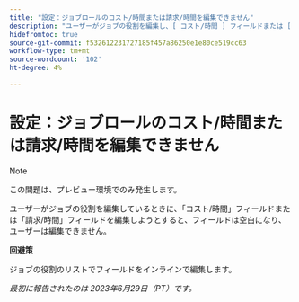 ```yaml
---
title: "設定：ジョブロールのコスト/時間または請求/時間を編集できません"
description: "ユーザーがジョブの役割を編集し、[ コスト/時間 ] フィールドまたは [ 請求/時間 ] フィールドを編集しようとした場合、フィールドは空白になり、ユーザーは編集できません。"
hidefromtoc: true
source-git-commit: f532612231727185f457a86250e1e80ce519cc63
workflow-type: tm+mt
source-wordcount: '102'
ht-degree: 4%

---
```



# 設定：ジョブロールのコスト/時間または請求/時間を編集できません

>[!NOTE]
>
>この問題は、プレビュー環境でのみ発生します。

ユーザーがジョブの役割を編集しているときに、「コスト/時間」フィールドまたは「請求/時間」フィールドを編集しようとすると、フィールドは空白になり、ユーザーは編集できません。

**回避策**

ジョブの役割のリストでフィールドをインラインで編集します。

_最初に報告されたのは 2023年6月29日（PT）です。_

